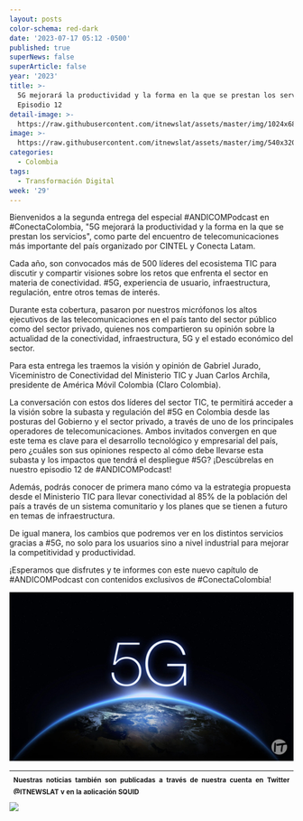 ```yaml
---
layout: posts
color-schema: red-dark
date: '2023-07-17 05:12 -0500'
published: true
superNews: false
superArticle: false
year: '2023'
title: >-
  5G mejorará la productividad y la forma en la que se prestan los servicios" –
  Episodio 12   
detail-image: >-
  https://raw.githubusercontent.com/itnewslat/assets/master/img/1024x680/5G-Telefonica-g.jpg
image: >-
  https://raw.githubusercontent.com/itnewslat/assets/master/img/540x320/5G-Telefonica-p.jpg
categories:
  - Colombia
tags:
  - Transformación Digital
week: '29'
---
```

Bienvenidos a la segunda entrega del especial #ANDICOMPodcast en #ConectaColombia, "5G mejorará la productividad y la forma en la que se prestan los servicios", como parte del encuentro de telecomunicaciones más importante del país organizado por CINTEL y Conecta Latam. 

Cada año, son convocados más de 500 líderes del ecosistema TIC para discutir y compartir visiones sobre los retos que enfrenta el sector en materia de conectividad. #5G, experiencia de usuario, infraestructura, regulación, entre otros temas de interés. 

Durante esta cobertura, pasaron por nuestros micrófonos los altos ejecutivos de las telecomunicaciones en el país tanto del sector público como del sector privado, quienes nos compartieron su opinión sobre la actualidad de la conectividad, infraestructura, 5G y el estado económico del sector. 

Para esta entrega les traemos la visión y opinión de Gabriel Jurado, Viceministro de Conectividad del Ministerio TIC y Juan Carlos Archila, presidente de América Móvil Colombia (Claro Colombia). 

La conversación con estos dos líderes del sector TIC, te permitirá acceder a la visión sobre la subasta y regulación del #5G en Colombia desde las posturas del Gobierno y el sector privado, a través de uno de los principales operadores de telecomunicaciones. Ambos invitados convergen en que este tema es clave para el desarrollo tecnológico y empresarial del país, pero ¿cuáles son sus opiniones respecto al cómo debe llevarse esta subasta y los impactos que tendrá el despliegue #5G? ¡Descúbrelas en nuestro episodio 12 de #ANDICOMPodcast! 

Además, podrás conocer de primera mano cómo va la estrategia propuesta desde el Ministerio TIC para llevar conectividad al 85% de la población del país a través de un sistema comunitario y los planes que se tienen a futuro en temas de infraestructura. 

De igual manera, los cambios que podremos ver en los distintos servicios gracias a #5G, no solo para los usuarios sino a nivel industrial para mejorar la competitividad y productividad. 

¡Esperamos que disfrutes y te informes con este nuevo capítulo de #ANDICOMPodcast con contenidos exclusivos de #ConectaColombia! 

![](https://raw.githubusercontent.com/itnewslat/assets/master/img/540x320/5G-Telefonica-p.jpg)

<table style="height: 42px;" width="569">
<tbody>
<tr>
<td style="text-align: justify;"><sub><strong>Nuestras noticias también son publicadas a través de nuestra cuenta en Twitter <a href="https://twitter.com/itnewslat?lang=es">@ITNEWSLAT</a> y en la aplicación <a href="https://squidapp.co/en/">SQUID</a></strong></sub></td>
</tr>
</tbody>
</table>
<img src="https://tracker.metricool.com/c3po.jpg?hash=56f88a41e39ab42c063cc51676587a04"/>